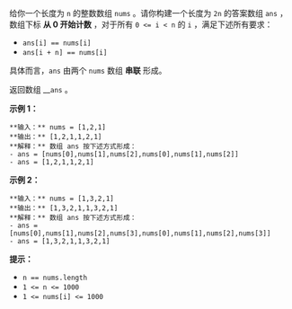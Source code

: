 给你一个长度为 `n` 的整数数组 `nums` 。请你构建一个长度为 `2n` 的答案数组 `ans` ，数组下标 **从 0 开始计数** ，对于所有
`0 <= i < n` 的 `i` ，满足下述所有要求：

  * `ans[i] == nums[i]`
  * `ans[i + n] == nums[i]`

具体而言，`ans` 由两个 `nums` 数组 **串联** 形成。

返回数组 __`ans` 。

**示例 1：**

    
    
    **输入：** nums = [1,2,1]
    **输出：** [1,2,1,1,2,1]
    **解释：** 数组 ans 按下述方式形成：
    - ans = [nums[0],nums[1],nums[2],nums[0],nums[1],nums[2]]
    - ans = [1,2,1,1,2,1]

**示例 2：**

    
    
    **输入：** nums = [1,3,2,1]
    **输出：** [1,3,2,1,1,3,2,1]
    **解释：** 数组 ans 按下述方式形成：
    - ans = [nums[0],nums[1],nums[2],nums[3],nums[0],nums[1],nums[2],nums[3]]
    - ans = [1,3,2,1,1,3,2,1]
    

**提示：**

  * `n == nums.length`
  * `1 <= n <= 1000`
  * `1 <= nums[i] <= 1000`

